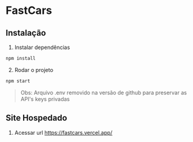 # FastCars

## Instalação

1. Instalar dependências
```bash
npm install
```

2. Rodar o projeto
```bash
npm start
```

> Obs: Arquivo .env removido na versão de github para preservar as API's keys privadas

## Site Hospedado

1. Acessar url https://fastcars.vercel.app/